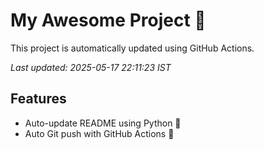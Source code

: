 # My Awesome Project 🚀

This project is automatically updated using GitHub Actions.

_Last updated: 2025-05-17 22:11:23 IST_

## Features
- Auto-update README using Python 🐍
- Auto Git push with GitHub Actions 🤖
